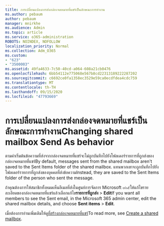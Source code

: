 ```yaml
---
title: การเปลี่ยนแปลงการส่งกล่องจดหมายที่แชร์เป็นลักษณะการทำงาน
ms.author: pebaum
author: pebaum
manager: mnirkhe
ms.audience: Admin
ms.topic: article
ms.service: o365-administration
ROBOTS: NOINDEX, NOFOLLOW
localization_priority: Normal
ms.collection: Adm_O365
ms.custom:
- "623"
- "3500003"
ms.assetid: 49fa4633-7c50-40cd-a064-608a21cb0476
ms.openlocfilehash: 6bb54112e775068e567b8cd22313189222287202
ms.sourcegitcommit: c6692ce0fa1358ec3529e59ca0ecdfdea4cdc759
ms.translationtype: MT
ms.contentlocale: th-TH
ms.lasthandoff: 09/15/2020
ms.locfileid: "47793669"
---
```

# <a name="changing-shared-mailbox-send-as-behavior"></a><span data-ttu-id="07a5a-102">การเปลี่ยนแปลงการส่งกล่องจดหมายที่แชร์เป็นลักษณะการทำงาน</span><span class="sxs-lookup"><span data-stu-id="07a5a-102">Changing shared mailbox Send As behavior</span></span>

<span data-ttu-id="07a5a-103">ตามค่าเริ่มต้นข้อความที่ส่งจากกล่องจดหมายที่แชร์จะไม่ถูกบันทึกไปยังโฟลเดอร์รายการที่ถูกส่งของกล่องจดหมายที่แชร์</span><span class="sxs-lookup"><span data-stu-id="07a5a-103">By default, messages sent from the shared mailbox aren't saved to the Sent Items folder of the shared mailbox.</span></span> <span data-ttu-id="07a5a-104">แทนพวกเขาจะถูกบันทึกไปยังโฟลเดอร์รายการที่ถูกส่งของบุคคลที่ส่งข้อความ</span><span class="sxs-lookup"><span data-stu-id="07a5a-104">Instead, they are saved to the Sent Items folder of the person who sent the message.</span></span>
  
<span data-ttu-id="07a5a-105">ถ้าคุณต้องการให้สมาชิกทั้งหมดเห็นอีเมลที่ส่งในศูนย์การจัดการ Microsoft ๓๖๕ให้แก้ไขรายละเอียดของกล่องจดหมายที่แชร์แล้วเลือกแก้ไข**รายการที่ถูกส่ง** \> **Edit**</span><span class="sxs-lookup"><span data-stu-id="07a5a-105">If you want all members to see the Sent email, in the Microsoft 365 admin center, edit the shared mailbox details, and choose **Sent items** \> **Edit**.</span></span>
  
<span data-ttu-id="07a5a-106">เมื่อต้องการอ่านเพิ่มเติมให้ดู[ที่สร้างกล่องจดหมายที่แชร์](https://docs.microsoft.com/microsoft-365/admin/email/create-a-shared-mailbox)</span><span class="sxs-lookup"><span data-stu-id="07a5a-106">To read more, see [Create a shared mailbox](https://docs.microsoft.com/microsoft-365/admin/email/create-a-shared-mailbox).</span></span>
  